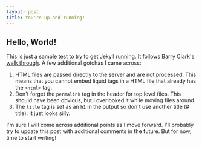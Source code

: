 ```yaml
---
layout: post
title: You're up and running!
---
```


Hello, World!
-------------

This is just a sample test to try to get Jekyll running.  It follows
Barry Clark's [walk
through](http://www.smashingmagazine.com/2014/08/01/build-blog-jekyll-github-pages/).
A few additional gotchas I came across:

1.  HTML files are passed directly to the server and are not processed.
    This means that you cannot embed liquid tags in a HTML file that
    already has the `<html>` tag.
2.  Don't forget the `permalink` tag in the header for top level files.
    This should have been obvious, but I overlooked it while moving
    files around.
3.  The `title` tag is set as an `h1` in the output so don't use another
    title (# title).  It just looks silly.

I'm sure I will come across additional points as I move forward.  I'll
probably try to update this post with additional comments in the future.
But for now, time to start writing!

